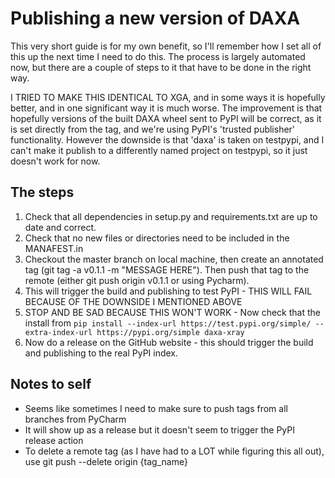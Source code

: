 # Publishing a new version of DAXA

This very short guide is for my own benefit, so I'll remember how I set all of this up the next time I need to do this. The process is largely automated now, but there are a couple of steps to it that have to be done in the right way.

I TRIED TO MAKE THIS IDENTICAL TO XGA, and in some ways it is hopefully better, and in one significant way it is much worse. The improvement is that hopefully versions of the built DAXA wheel sent to PyPI will be correct, as it is set directly from the tag, and we're using PyPI's 'trusted publisher' functionality. However the downside is that 'daxa' is taken on testpypi, and I can't make it publish to a differently named project on testpypi, so it just doesn't work for now.

## The steps
1) Check that all dependencies in setup.py and requirements.txt are up to date and correct.
2) Check that no new files or directories need to be included in the MANAFEST.in
3) Checkout the master branch on local machine, then create an annotated tag (git tag -a v0.1.1 -m "MESSAGE HERE"). Then push that tag to the remote (either git push origin v0.1.1 or using Pycharm).
4) This will trigger the build and publishing to test PyPI - THIS WILL FAIL BECAUSE OF THE DOWNSIDE I MENTIONED ABOVE
5) STOP AND BE SAD BECAUSE THIS WON'T WORK - Now check that the install from ```pip install --index-url https://test.pypi.org/simple/ --extra-index-url https://pypi.org/simple daxa-xray``` 
6) Now do a release on the GitHub website - this should trigger the build and publishing to the real PyPI index.

## Notes to self
* Seems like sometimes I need to make sure to push tags from all branches from PyCharm
* It will show up as a release but it doesn't seem to trigger the PyPI release action
* To delete a remote tag (as I have had to a LOT while figuring this all out), use git push --delete origin {tag_name}
